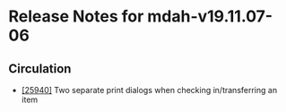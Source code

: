 
# Release Notes for mdah-v19.11.07-06

## Circulation

- [[25940]](http://bugs.koha-community.org/bugzilla3/show_bug.cgi?id=25940) Two separate print dialogs when checking in/transferring an item


